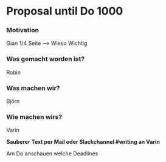 # Proposal until Do 1000

### Motivation

Gian 1/4 Seite --> Wieso  Wichtig

### Was gemacht worden ist?

Robin

### Was machen wir?

Björn

### Wie machen wirs?

Varin

**Sauberer Text per Mail oder Slackchannel #writing an Varin**


Am Do anschauen welche Deadlines
